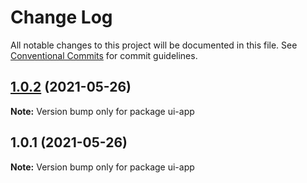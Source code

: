# Change Log

All notable changes to this project will be documented in this file.
See [Conventional Commits](https://conventionalcommits.org) for commit guidelines.

## [1.0.2](https://github.com/herman7/yarn-workspace-test2-20210525/compare/v1.0.1...v1.0.2) (2021-05-26)

**Note:** Version bump only for package ui-app





## 1.0.1 (2021-05-26)

**Note:** Version bump only for package ui-app
